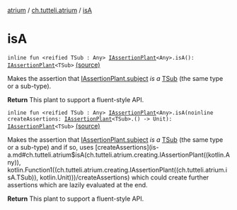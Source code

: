 [atrium](../index.md) / [ch.tutteli.atrium](index.md) / [isA](.)

# isA

`inline fun <reified TSub : Any> `[`IAssertionPlant`](../ch.tutteli.atrium.creating/-i-assertion-plant/index.md)`<Any>.isA(): `[`IAssertionPlant`](../ch.tutteli.atrium.creating/-i-assertion-plant/index.md)`<TSub>` [(source)](https://github.com/robstoll/atrium/tree/master/atrium-assertions/src/main/kotlin/ch/tutteli/atrium/narrowingAssertions.kt#L35)

Makes the assertion that [IAssertionPlant.subject](../ch.tutteli.atrium.creating/-i-assertion-plant-with-common-fields/subject.md) *is a* [TSub](#) (the same type or a sub-type).

**Return**
This plant to support a fluent-style API.

`inline fun <reified TSub : Any> `[`IAssertionPlant`](../ch.tutteli.atrium.creating/-i-assertion-plant/index.md)`<Any>.isA(noinline createAssertions: `[`IAssertionPlant`](../ch.tutteli.atrium.creating/-i-assertion-plant/index.md)`<TSub>.() -> Unit): `[`IAssertionPlant`](../ch.tutteli.atrium.creating/-i-assertion-plant/index.md)`<TSub>` [(source)](https://github.com/robstoll/atrium/tree/master/atrium-assertions/src/main/kotlin/ch/tutteli/atrium/narrowingAssertions.kt#L45)

Makes the assertion that [IAssertionPlant.subject](../ch.tutteli.atrium.creating/-i-assertion-plant-with-common-fields/subject.md) *is a* [TSub](#) (the same type or a sub-type) and if so,
uses [createAssertions](is-a.md#ch.tutteli.atrium$isA(ch.tutteli.atrium.creating.IAssertionPlant((kotlin.Any)), kotlin.Function1((ch.tutteli.atrium.creating.IAssertionPlant((ch.tutteli.atrium.isA.TSub)), kotlin.Unit)))/createAssertions) which could create further assertions which are lazily evaluated at the end.

**Return**
This plant to support a fluent-style API.

